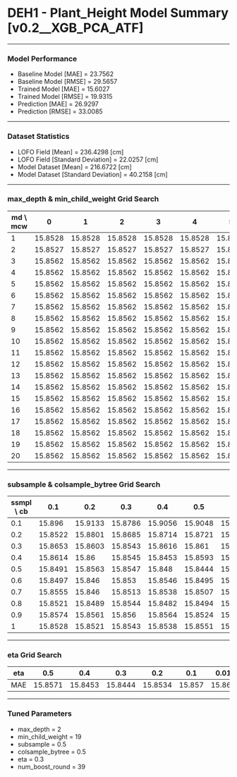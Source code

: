 # DEH1 - Plant_Height Model Summary [v0.2__XGB_PCA_ATF]

***

### Model Performance

- Baseline Model [MAE] = 23.7562
- Baseline Model [RMSE] = 29.5657
- Trained Model [MAE] = 15.6027
- Trained Model [RMSE] = 19.9315
- Prediction [MAE] = 26.9297
- Prediction [RMSE] = 33.0085
***

### Dataset Statistics

- LOFO Field [Mean] = 236.4298 [cm]
- LOFO Field [Standard Deviation] = 22.0257 [cm]
- Model Dataset [Mean] = 216.6722 [cm]
- Model Dataset [Standard Deviation] = 40.2158 [cm]
***

### max_depth & min_child_weight Grid Search

|   md \ mcw |       0 |       1 |       2 |       3 |       4 |       5 |       6 |       7 |       8 |       9 |      10 |      11 |      12 |      13 |      14 |      15 |      16 |      17 |      18 |      19 |      20 |
|------------|---------|---------|---------|---------|---------|---------|---------|---------|---------|---------|---------|---------|---------|---------|---------|---------|---------|---------|---------|---------|---------|
|          1 | 15.8528 | 15.8528 | 15.8528 | 15.8528 | 15.8528 | 15.8528 | 15.8528 | 15.8528 | 15.8528 | 15.8528 | 15.8528 | 15.8528 | 15.8528 | 15.8528 | 15.8528 | 15.8528 | 15.8528 | 15.8528 | 15.8528 | 15.8528 | 15.8528 |
|          2 | 15.8527 | 15.8527 | 15.8527 | 15.8527 | 15.8527 | 15.8527 | 15.8527 | 15.8527 | 15.8527 | 15.8527 | 15.8527 | 15.8527 | 15.8527 | 15.8527 | 15.8527 | 15.8527 | 15.8527 | 15.8527 | 15.8527 | 15.8527 | 15.8527 |
|          3 | 15.8562 | 15.8562 | 15.8562 | 15.8562 | 15.8562 | 15.8562 | 15.8562 | 15.8562 | 15.8562 | 15.8562 | 15.8562 | 15.8562 | 15.8562 | 15.8562 | 15.8562 | 15.8562 | 15.8562 | 15.8562 | 15.8562 | 15.8562 | 15.8562 |
|          4 | 15.8562 | 15.8562 | 15.8562 | 15.8562 | 15.8562 | 15.8562 | 15.8562 | 15.8562 | 15.8562 | 15.8562 | 15.8562 | 15.8562 | 15.8562 | 15.8562 | 15.8562 | 15.8562 | 15.8562 | 15.8562 | 15.8562 | 15.8562 | 15.8562 |
|          5 | 15.8562 | 15.8562 | 15.8562 | 15.8562 | 15.8562 | 15.8562 | 15.8562 | 15.8562 | 15.8562 | 15.8562 | 15.8562 | 15.8562 | 15.8562 | 15.8562 | 15.8562 | 15.8562 | 15.8562 | 15.8562 | 15.8562 | 15.8562 | 15.8562 |
|          6 | 15.8562 | 15.8562 | 15.8562 | 15.8562 | 15.8562 | 15.8562 | 15.8562 | 15.8562 | 15.8562 | 15.8562 | 15.8562 | 15.8562 | 15.8562 | 15.8562 | 15.8562 | 15.8562 | 15.8562 | 15.8562 | 15.8562 | 15.8562 | 15.8562 |
|          7 | 15.8562 | 15.8562 | 15.8562 | 15.8562 | 15.8562 | 15.8562 | 15.8562 | 15.8562 | 15.8562 | 15.8562 | 15.8562 | 15.8562 | 15.8562 | 15.8562 | 15.8562 | 15.8562 | 15.8562 | 15.8562 | 15.8562 | 15.8562 | 15.8562 |
|          8 | 15.8562 | 15.8562 | 15.8562 | 15.8562 | 15.8562 | 15.8562 | 15.8562 | 15.8562 | 15.8562 | 15.8562 | 15.8562 | 15.8562 | 15.8562 | 15.8562 | 15.8562 | 15.8562 | 15.8562 | 15.8562 | 15.8562 | 15.8562 | 15.8562 |
|          9 | 15.8562 | 15.8562 | 15.8562 | 15.8562 | 15.8562 | 15.8562 | 15.8562 | 15.8562 | 15.8562 | 15.8562 | 15.8562 | 15.8562 | 15.8562 | 15.8562 | 15.8562 | 15.8562 | 15.8562 | 15.8562 | 15.8562 | 15.8562 | 15.8562 |
|         10 | 15.8562 | 15.8562 | 15.8562 | 15.8562 | 15.8562 | 15.8562 | 15.8562 | 15.8562 | 15.8562 | 15.8562 | 15.8562 | 15.8562 | 15.8562 | 15.8562 | 15.8562 | 15.8562 | 15.8562 | 15.8562 | 15.8562 | 15.8562 | 15.8562 |
|         11 | 15.8562 | 15.8562 | 15.8562 | 15.8562 | 15.8562 | 15.8562 | 15.8562 | 15.8562 | 15.8562 | 15.8562 | 15.8562 | 15.8562 | 15.8562 | 15.8562 | 15.8562 | 15.8562 | 15.8562 | 15.8562 | 15.8562 | 15.8562 | 15.8562 |
|         12 | 15.8562 | 15.8562 | 15.8562 | 15.8562 | 15.8562 | 15.8562 | 15.8562 | 15.8562 | 15.8562 | 15.8562 | 15.8562 | 15.8562 | 15.8562 | 15.8562 | 15.8562 | 15.8562 | 15.8562 | 15.8562 | 15.8562 | 15.8562 | 15.8562 |
|         13 | 15.8562 | 15.8562 | 15.8562 | 15.8562 | 15.8562 | 15.8562 | 15.8562 | 15.8562 | 15.8562 | 15.8562 | 15.8562 | 15.8562 | 15.8562 | 15.8562 | 15.8562 | 15.8562 | 15.8562 | 15.8562 | 15.8562 | 15.8562 | 15.8562 |
|         14 | 15.8562 | 15.8562 | 15.8562 | 15.8562 | 15.8562 | 15.8562 | 15.8562 | 15.8562 | 15.8562 | 15.8562 | 15.8562 | 15.8562 | 15.8562 | 15.8562 | 15.8562 | 15.8562 | 15.8562 | 15.8562 | 15.8562 | 15.8562 | 15.8562 |
|         15 | 15.8562 | 15.8562 | 15.8562 | 15.8562 | 15.8562 | 15.8562 | 15.8562 | 15.8562 | 15.8562 | 15.8562 | 15.8562 | 15.8562 | 15.8562 | 15.8562 | 15.8562 | 15.8562 | 15.8562 | 15.8562 | 15.8562 | 15.8562 | 15.8562 |
|         16 | 15.8562 | 15.8562 | 15.8562 | 15.8562 | 15.8562 | 15.8562 | 15.8562 | 15.8562 | 15.8562 | 15.8562 | 15.8562 | 15.8562 | 15.8562 | 15.8562 | 15.8562 | 15.8562 | 15.8562 | 15.8562 | 15.8562 | 15.8562 | 15.8562 |
|         17 | 15.8562 | 15.8562 | 15.8562 | 15.8562 | 15.8562 | 15.8562 | 15.8562 | 15.8562 | 15.8562 | 15.8562 | 15.8562 | 15.8562 | 15.8562 | 15.8562 | 15.8562 | 15.8562 | 15.8562 | 15.8562 | 15.8562 | 15.8562 | 15.8562 |
|         18 | 15.8562 | 15.8562 | 15.8562 | 15.8562 | 15.8562 | 15.8562 | 15.8562 | 15.8562 | 15.8562 | 15.8562 | 15.8562 | 15.8562 | 15.8562 | 15.8562 | 15.8562 | 15.8562 | 15.8562 | 15.8562 | 15.8562 | 15.8562 | 15.8562 |
|         19 | 15.8562 | 15.8562 | 15.8562 | 15.8562 | 15.8562 | 15.8562 | 15.8562 | 15.8562 | 15.8562 | 15.8562 | 15.8562 | 15.8562 | 15.8562 | 15.8562 | 15.8562 | 15.8562 | 15.8562 | 15.8562 | 15.8562 | 15.8562 | 15.8562 |
|         20 | 15.8562 | 15.8562 | 15.8562 | 15.8562 | 15.8562 | 15.8562 | 15.8562 | 15.8562 | 15.8562 | 15.8562 | 15.8562 | 15.8562 | 15.8562 | 15.8562 | 15.8562 | 15.8562 | 15.8562 | 15.8562 | 15.8562 | 15.8562 | 15.8562 |

***

### subsample & colsample_bytree Grid Search

|   ssmpl \ cb |     0.1 |     0.2 |     0.3 |     0.4 |     0.5 |     0.6 |     0.7 |     0.8 |     0.9 |     1.0 |
|--------------|---------|---------|---------|---------|---------|---------|---------|---------|---------|---------|
|          0.1 | 15.896  | 15.9133 | 15.8786 | 15.9056 | 15.9048 | 15.9026 | 15.9138 | 15.921  | 15.8928 | 15.9075 |
|          0.2 | 15.8522 | 15.8801 | 15.8685 | 15.8714 | 15.8721 | 15.8652 | 15.8602 | 15.8723 | 15.868  | 15.8586 |
|          0.3 | 15.8653 | 15.8603 | 15.8543 | 15.8616 | 15.861  | 15.8575 | 15.8596 | 15.8502 | 15.8575 | 15.8488 |
|          0.4 | 15.8614 | 15.86   | 15.8545 | 15.8453 | 15.8593 | 15.85   | 15.8548 | 15.8518 | 15.8521 | 15.85   |
|          0.5 | 15.8491 | 15.8563 | 15.8547 | 15.848  | 15.8444 | 15.8563 | 15.8525 | 15.857  | 15.8545 | 15.8502 |
|          0.6 | 15.8497 | 15.846  | 15.853  | 15.8546 | 15.8495 | 15.8514 | 15.8524 | 15.8504 | 15.8524 | 15.8509 |
|          0.7 | 15.8555 | 15.846  | 15.8513 | 15.8538 | 15.8507 | 15.8492 | 15.8518 | 15.8541 | 15.8488 | 15.8532 |
|          0.8 | 15.8521 | 15.8489 | 15.8544 | 15.8482 | 15.8494 | 15.8503 | 15.8546 | 15.8532 | 15.852  | 15.8544 |
|          0.9 | 15.8574 | 15.8561 | 15.856  | 15.8564 | 15.8524 | 15.8521 | 15.852  | 15.8537 | 15.8542 | 15.8527 |
|          1   | 15.8528 | 15.8521 | 15.8543 | 15.8538 | 15.8551 | 15.8548 | 15.8529 | 15.8558 | 15.8553 | 15.8527 |

***

### eta Grid Search

| eta   |     0.5 |     0.4 |     0.3 |     0.2 |    0.1 |   0.01 |   0.001 |
|-------|---------|---------|---------|---------|--------|--------|---------|
| MAE   | 15.8571 | 15.8453 | 15.8444 | 15.8534 | 15.857 | 15.863 | 79.7256 |

***

### Tuned Parameters

- max_depth = 2
- min_child_weight = 19
- subsample = 0.5
- colsample_bytree = 0.5
- eta = 0.3
- num_boost_round = 39
